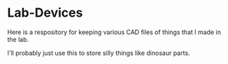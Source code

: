 # Lab-Devices

Here is a respository for keeping various CAD files of things that I made in the lab.

I'll probably just use this to store silly things like dinosaur parts. 
